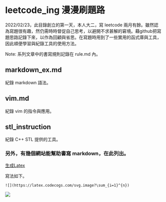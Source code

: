 # leetcode_ing 漫漫刷題路

2022/02/23，此目錄創立的第一天，本人大二，寫 leetcode 兩月有餘。雖然認為寫題很有趣，然仍需時時督促自己思考，以避開不求甚解的窘境。藉github把寫題思路記錄下來，以作為回顧與省思。在寫題時用到了一些實用的函式庫與工具，因此順便學習與紀錄工具的使用方法。

Note: 系列文章中的書寫規則記錄在 rule.md 內。

## markdown_ex.md

紀錄 markdown 語法。


## vim.md

紀錄 vim 的指令與應用。


## stl_instruction

紀錄 C++ STL 提供的工具。 


### 另外，有幾個網站能幫助書寫 markdown，在此列出。

[生成Latex](https://latex.codecogs.com/)

寫法如下。

```
![](https://latex.codecogs.com/svg.image?\sum_{i=1}^{n})
```

![](https://latex.codecogs.com/svg.image?\sum_{i=1}^{n})